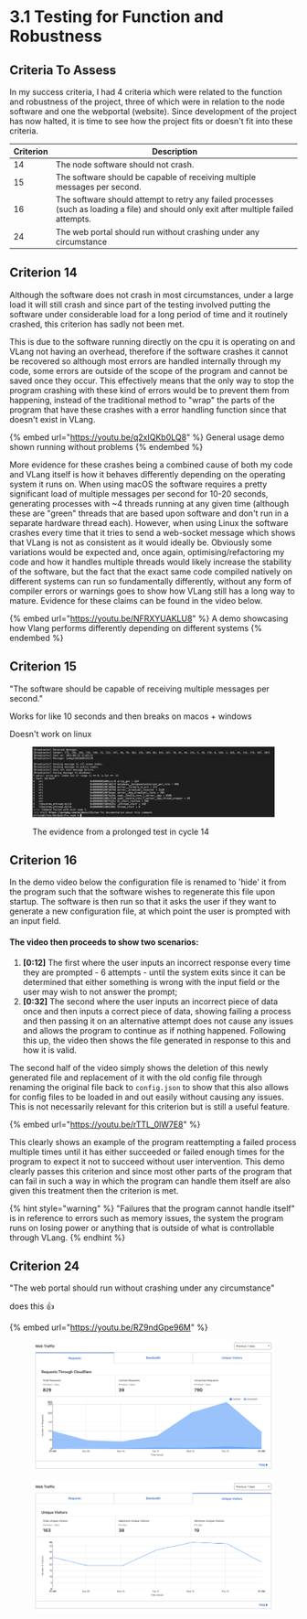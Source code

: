# 3.1 Testing for Function and Robustness

## Criteria To Assess

In my success criteria, I had 4 criteria which were related to the function and robustness of the project, three of which were in relation to the node software and one the webportal (website). Since development of the project has now halted, it is time to see how the project fits or doesn't fit into these criteria.

| Criterion | Description                                                                                                                             |
| --------- | --------------------------------------------------------------------------------------------------------------------------------------- |
| 14        | The node software should not crash.                                                                                                     |
| 15        | The software should be capable of receiving multiple messages per second.                                                               |
| 16        | The software should attempt to retry any failed processes (such as loading a file) and should only exit after multiple failed attempts. |
| 24        | The web portal should run without crashing under any circumstance                                                                       |

## Criterion 14

Although the software does not crash in most circumstances, under a large load it will still crash and since part of the testing involved putting the software under considerable load for a long period of time and it routinely crashed, this criterion has sadly not been met.

This is due to the software running directly on the cpu it is operating on and VLang not having an overhead, therefore if the software crashes it cannot be recovered so although most errors are handled internally through my code, some errors are outside of the scope of the program and cannot be saved once they occur. This effectively means that the only way to stop the program crashing with these kind of errors would be to prevent them from happening, instead of the traditional method to "wrap" the parts of the program that have these crashes with a error handling function since that doesn't exist in VLang.

{% embed url="https://youtu.be/q2xIQKb0LQ8" %}
General usage demo shown running without problems
{% endembed %}

More evidence for these crashes being a combined cause of both my code and VLang itself is how it behaves differently depending on the operating system it runs on. When using macOS the software requires a pretty significant load of multiple messages per second for 10-20 seconds, generating processes with \~4 threads running at any given time (although these are "green" threads that are based upon software and don't run in a separate hardware thread each). However, when using Linux the software crashes every time that it tries to send a web-socket message which shows that VLang is not as consistent as it would ideally be. Obviously some variations would be expected and, once again, optimising/refactoring my code and how it handles multiple threads would likely increase the stability of the software, but the fact that the exact same code compiled natively on different systems can run so fundamentally differently, without any form of compiler errors or warnings goes to show how VLang still has a long way to mature. Evidence for these claims can be found in the video below.

{% embed url="https://youtu.be/NFRXYUAKLU8" %}
A demo showcasing how Vlang performs differently depending on different systems
{% endembed %}

## Criterion 15

"The software should be capable of receiving multiple messages per second."

Works for like 10 seconds and then breaks on macos + windows

Doesn't work on linux

<figure><img src="../.gitbook/assets/image (2) (2).png" alt=""><figcaption><p>The evidence from a prolonged test in cycle 14</p></figcaption></figure>

## Criterion 16

In the demo video below the configuration file is renamed to 'hide' it from the program such that the software wishes to regenerate this file upon startup. The software is then run so that it asks the user if they want to generate a new configuration file, at which point the user is prompted with an input field.&#x20;

#### The video then proceeds to show two scenarios:&#x20;

1. **\[0:12]** The first where the user inputs an incorrect response every time they are prompted - 6 attempts - until the system exits since it can be determined that either something is wrong with the input field or the user may wish to not answer the prompt;&#x20;
2. **\[0:32]** The second where the user inputs an incorrect piece of data once and then inputs a correct piece of data, showing failing a process and then passing it on an alternative attempt does not cause any issues and allows the program to continue as if nothing happened. Following this up, the video then shows the file generated in response to this and how it is valid.

The second half of the video simply shows the deletion of this newly generated file and replacement of it with the old config file through renaming the original file back to `config.json` to show that this also allows for config files to be loaded in and out easily without causing any issues. This is not necessarily relevant for this criterion but is still a useful feature.

{% embed url="https://youtu.be/rTTL_0lW7E8" %}

This clearly shows an example of the program reattempting a failed process multiple times until it has either succeeded or failed enough times for the program to expect it not to succeed without user intervention. This demo clearly passes this criterion and since most other parts of the program that can fail in such a way in which the program can handle them itself are also given this treatment then the criterion is met.

{% hint style="warning" %}
"Failures that the program cannot handle itself" is in reference to errors such as memory issues, the system the program runs on losing power or anything that is outside of what is controllable through VLang.
{% endhint %}

## Criterion 24

"The web portal should run without crashing under any circumstance"

does this :+1:

{% embed url="https://youtu.be/RZ9ndGpe96M" %}

<figure><img src="../.gitbook/assets/image (16).png" alt=""><figcaption></figcaption></figure>

<figure><img src="../.gitbook/assets/image.png" alt=""><figcaption></figcaption></figure>
